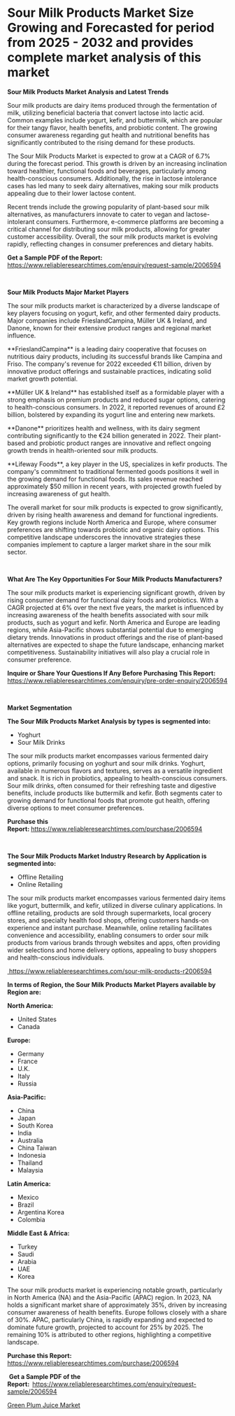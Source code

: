 <p><h1>Sour Milk Products Market Size Growing and Forecasted for period from 2025 - 2032 and provides complete market analysis of this market</h1></p><p><strong>Sour Milk Products Market Analysis and Latest Trends</strong></p>
<p><p>Sour milk products are dairy items produced through the fermentation of milk, utilizing beneficial bacteria that convert lactose into lactic acid. Common examples include yogurt, kefir, and buttermilk, which are popular for their tangy flavor, health benefits, and probiotic content. The growing consumer awareness regarding gut health and nutritional benefits has significantly contributed to the rising demand for these products.</p><p>The Sour Milk Products Market is expected to grow at a CAGR of 6.7% during the forecast period. This growth is driven by an increasing inclination toward healthier, functional foods and beverages, particularly among health-conscious consumers. Additionally, the rise in lactose intolerance cases has led many to seek dairy alternatives, making sour milk products appealing due to their lower lactose content. </p><p>Recent trends include the growing popularity of plant-based sour milk alternatives, as manufacturers innovate to cater to vegan and lactose-intolerant consumers. Furthermore, e-commerce platforms are becoming a critical channel for distributing sour milk products, allowing for greater customer accessibility. Overall, the sour milk products market is evolving rapidly, reflecting changes in consumer preferences and dietary habits.</p></p>
<p><strong>Get a Sample PDF of the Report:&nbsp;</strong> <a href="https://www.reliableresearchtimes.com/enquiry/request-sample/2006594?utm_campaign=3031&utm_medium=2&utm_source=Github&utm_content=ia&utm_term=07042025&utm_id=sour-milk-products">https://www.reliableresearchtimes.com/enquiry/request-sample/2006594</a></p>
<p>&nbsp;</p>
<p><strong>Sour Milk Products Major Market Players</strong></p>
<p><p>The sour milk products market is characterized by a diverse landscape of key players focusing on yogurt, kefir, and other fermented dairy products. Major companies include FrieslandCampina, Müller UK & Ireland, and Danone, known for their extensive product ranges and regional market influence.</p><p>**FrieslandCampina** is a leading dairy cooperative that focuses on nutritious dairy products, including its successful brands like Campina and Friso. The company's revenue for 2022 exceeded €11 billion, driven by innovative product offerings and sustainable practices, indicating solid market growth potential.</p><p>**Müller UK & Ireland** has established itself as a formidable player with a strong emphasis on premium products and reduced sugar options, catering to health-conscious consumers. In 2022, it reported revenues of around £2 billion, bolstered by expanding its yogurt line and entering new markets.</p><p>**Danone** prioritizes health and wellness, with its dairy segment contributing significantly to the €24 billion generated in 2022. Their plant-based and probiotic product ranges are innovative and reflect ongoing growth trends in health-oriented sour milk products.</p><p>**Lifeway Foods**, a key player in the US, specializes in kefir products. The company's commitment to traditional fermented goods positions it well in the growing demand for functional foods. Its sales revenue reached approximately $50 million in recent years, with projected growth fueled by increasing awareness of gut health.</p><p>The overall market for sour milk products is expected to grow significantly, driven by rising health awareness and demand for functional ingredients. Key growth regions include North America and Europe, where consumer preferences are shifting towards probiotic and organic dairy options. This competitive landscape underscores the innovative strategies these companies implement to capture a larger market share in the sour milk sector.</p></p>
<p>&nbsp;</p>
<p><strong>What Are The Key Opportunities For Sour Milk Products Manufacturers?</strong></p>
<p><p>The sour milk products market is experiencing significant growth, driven by rising consumer demand for functional dairy foods and probiotics. With a CAGR projected at 6% over the next five years, the market is influenced by increasing awareness of the health benefits associated with sour milk products, such as yogurt and kefir. North America and Europe are leading regions, while Asia-Pacific shows substantial potential due to emerging dietary trends. Innovations in product offerings and the rise of plant-based alternatives are expected to shape the future landscape, enhancing market competitiveness. Sustainability initiatives will also play a crucial role in consumer preference.</p></p>
<p><strong>Inquire or Share Your Questions If Any Before Purchasing This Report:</strong> <a href="https://www.reliableresearchtimes.com/enquiry/pre-order-enquiry/2006594?utm_campaign=3031&utm_medium=2&utm_source=Github&utm_content=ia&utm_term=07042025&utm_id=sour-milk-products">https://www.reliableresearchtimes.com/enquiry/pre-order-enquiry/2006594</a></p>
<p>&nbsp;</p>
<p><strong>Market Segmentation</strong></p>
<p><strong>The Sour Milk Products Market Analysis by types is segmented into:</strong></p>
<p><ul><li>Yoghurt</li><li>Sour Milk Drinks</li></ul></p>
<p><p>The sour milk products market encompasses various fermented dairy options, primarily focusing on yoghurt and sour milk drinks. Yoghurt, available in numerous flavors and textures, serves as a versatile ingredient and snack. It is rich in probiotics, appealing to health-conscious consumers. Sour milk drinks, often consumed for their refreshing taste and digestive benefits, include products like buttermilk and kefir. Both segments cater to growing demand for functional foods that promote gut health, offering diverse options to meet consumer preferences.</p></p>
<p><strong>Purchase this Report:&nbsp;</strong><a href="https://www.reliableresearchtimes.com/purchase/2006594?utm_campaign=3031&utm_medium=2&utm_source=Github&utm_content=ia&utm_term=07042025&utm_id=sour-milk-products">https://www.reliableresearchtimes.com/purchase/2006594</a></p>
<p>&nbsp;</p>
<p><strong>The Sour Milk Products Market Industry Research by Application is segmented into:</strong></p>
<p><ul><li>Offline Retailing</li><li>Online Retailing</li></ul></p>
<p><p>The sour milk products market encompasses various fermented dairy items like yogurt, buttermilk, and kefir, utilized in diverse culinary applications. In offline retailing, products are sold through supermarkets, local grocery stores, and specialty health food shops, offering customers hands-on experience and instant purchase. Meanwhile, online retailing facilitates convenience and accessibility, enabling consumers to order sour milk products from various brands through websites and apps, often providing wider selections and home delivery options, appealing to busy shoppers and health-conscious individuals.</p></p>
<p><a href="https://www.reliableresearchtimes.com/sour-milk-products-r2006594?utm_campaign=3031&utm_medium=2&utm_source=Github&utm_content=ia&utm_term=07042025&utm_id=sour-milk-products">&nbsp;https://www.reliableresearchtimes.com/sour-milk-products-r2006594</a></p>
<p><strong>In terms of Region, the Sour Milk Products Market Players available by Region are:</strong></p>
<p>
    <p> <strong> North America: </strong>
        <ul>
            <li>United States</li>
            <li>Canada</li>
        </ul>
        </p> 
    <p> <strong> Europe: </strong>
        <ul>
            <li>Germany</li>
            <li>France</li>
            <li>U.K.</li>
            <li>Italy</li>
            <li>Russia</li>
        </ul>
        </p> 
    <p> <strong> Asia-Pacific: </strong>
        <ul>
            <li>China</li>
            <li>Japan</li>
            <li>South Korea</li>
            <li>India</li>
            <li>Australia</li>
            <li>China Taiwan</li>
            <li>Indonesia</li>
            <li>Thailand</li>
            <li>Malaysia</li>
        </ul>
        </p> 
    <p> <strong> Latin America: </strong>
        <ul>
            <li>Mexico</li>
            <li>Brazil</li>
            <li>Argentina Korea</li>
            <li>Colombia</li>
        </ul>
        </p> 
    <p> <strong> Middle East & Africa: </strong>
        <ul>
            <li>Turkey</li>
            <li>Saudi</li>
            <li>Arabia</li>
            <li>UAE</li>
            <li>Korea</li>
        </ul>
    </p>
    </p>
<p><p>The sour milk products market is experiencing notable growth, particularly in North America (NA) and the Asia-Pacific (APAC) region. In 2023, NA holds a significant market share of approximately 35%, driven by increasing consumer awareness of health benefits. Europe follows closely with a share of 30%. APAC, particularly China, is rapidly expanding and expected to dominate future growth, projected to account for 25% by 2025. The remaining 10% is attributed to other regions, highlighting a competitive landscape.</p></p>
<p><strong>Purchase this Report: </strong><a href="https://www.reliableresearchtimes.com/purchase/2006594?utm_campaign=3031&utm_medium=2&utm_source=Github&utm_content=ia&utm_term=07042025&utm_id=sour-milk-products">https://www.reliableresearchtimes.com/purchase/2006594</a></p>
<p>&nbsp;<strong>Get a Sample PDF of the Report:&nbsp;&nbsp;</strong><a href="https://www.reliableresearchtimes.com/enquiry/request-sample/2006594?utm_campaign=3031&utm_medium=2&utm_source=Github&utm_content=ia&utm_term=07042025&utm_id=sour-milk-products">https://www.reliableresearchtimes.com/enquiry/request-sample/2006594</a></p>
<p><strong></strong></p>
<p><p><a href="https://github.com/tashipmhuiri/Market-Research-Report-List-1/blob/main/green-plum-juice-market.md?utm_campaign=3031&utm_medium=2&utm_source=Github&utm_content=ia&utm_term=07042025&utm_id=sour-milk-products">Green Plum Juice Market</a></p></p>